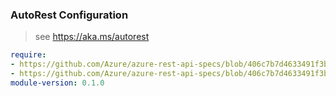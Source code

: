 ### AutoRest Configuration

> see https://aka.ms/autorest

``` yaml
require:
- https://github.com/Azure/azure-rest-api-specs/blob/406c7b7d4633491f3b4cdb11e91bbe1045068dce/specification/appplatform/resource-manager/readme.md
- https://github.com/Azure/azure-rest-api-specs/blob/406c7b7d4633491f3b4cdb11e91bbe1045068dce/specification/appplatform/resource-manager/readme.go.md
module-version: 0.1.0
```